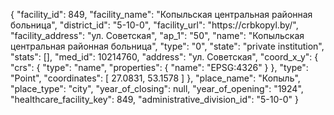 {
    "facility_id": 849,
    "facility_name": "Копыльская центральная районная больница",
    "district_id": "5-10-0",
    "facility_url": "https:\/\/crbkopyl.by\/",
    "facility_address": "ул. Советская",
    "ap_1": "50",
    "name": "Копыльская центральная районная больница",
    "type": "0",
    "state": "private institution",
    "stats": [],
    "med_id": 10214760,
    "address": "ул. Советская",
    "coord_x_y": {
        "crs": {
            "type": "name",
            "properties": {
                "name": "EPSG:4326"
            }
        },
        "type": "Point",
        "coordinates": [
            27.0831,
            53.1578
        ]
    },
    "place_name": "Копыль",
    "place_type": "city",
    "year_of_closing": null,
    "year_of_opening": "1924",
    "healthcare_facility_key": 849,
    "administrative_division_id": "5-10-0"
}
